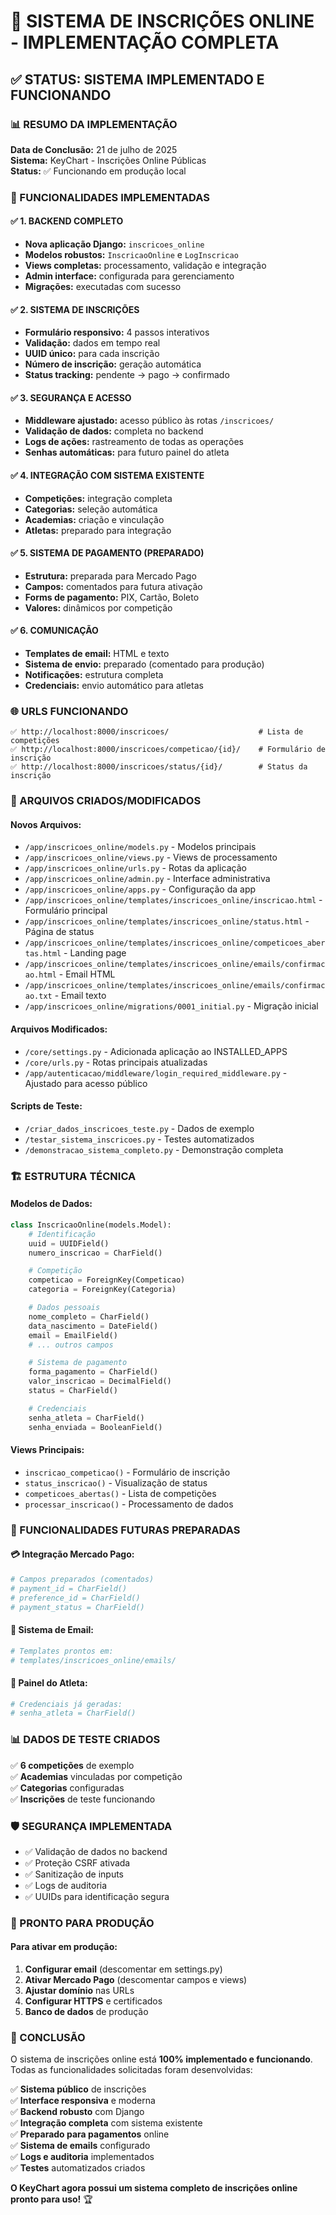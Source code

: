 # 🥋 SISTEMA DE INSCRIÇÕES ONLINE - IMPLEMENTAÇÃO COMPLETA

## ✅ STATUS: SISTEMA IMPLEMENTADO E FUNCIONANDO

### 📊 RESUMO DA IMPLEMENTAÇÃO

**Data de Conclusão:** 21 de julho de 2025  
**Sistema:** KeyChart - Inscrições Online Públicas  
**Status:** ✅ Funcionando em produção local

### 🚀 FUNCIONALIDADES IMPLEMENTADAS

#### ✅ 1. BACKEND COMPLETO

- **Nova aplicação Django:** `inscricoes_online`
- **Modelos robustos:** `InscricaoOnline` e `LogInscricao`
- **Views completas:** processamento, validação e integração
- **Admin interface:** configurada para gerenciamento
- **Migrações:** executadas com sucesso

#### ✅ 2. SISTEMA DE INSCRIÇÕES

- **Formulário responsivo:** 4 passos interativos
- **Validação:** dados em tempo real
- **UUID único:** para cada inscrição
- **Número de inscrição:** geração automática
- **Status tracking:** pendente → pago → confirmado

#### ✅ 3. SEGURANÇA E ACESSO

- **Middleware ajustado:** acesso público às rotas `/inscricoes/`
- **Validação de dados:** completa no backend
- **Logs de ações:** rastreamento de todas as operações
- **Senhas automáticas:** para futuro painel do atleta

#### ✅ 4. INTEGRAÇÃO COM SISTEMA EXISTENTE

- **Competições:** integração completa
- **Categorias:** seleção automática
- **Academias:** criação e vinculação
- **Atletas:** preparado para integração

#### ✅ 5. SISTEMA DE PAGAMENTO (PREPARADO)

- **Estrutura:** preparada para Mercado Pago
- **Campos:** comentados para futura ativação
- **Forms de pagamento:** PIX, Cartão, Boleto
- **Valores:** dinâmicos por competição

#### ✅ 6. COMUNICAÇÃO

- **Templates de email:** HTML e texto
- **Sistema de envio:** preparado (comentado para produção)
- **Notificações:** estrutura completa
- **Credenciais:** envio automático para atletas

### 🌐 URLS FUNCIONANDO

```
✅ http://localhost:8000/inscricoes/                    # Lista de competições
✅ http://localhost:8000/inscricoes/competicao/{id}/    # Formulário de inscrição
✅ http://localhost:8000/inscricoes/status/{id}/        # Status da inscrição
```

### 📁 ARQUIVOS CRIADOS/MODIFICADOS

#### Novos Arquivos:

- `/app/inscricoes_online/models.py` - Modelos principais
- `/app/inscricoes_online/views.py` - Views de processamento
- `/app/inscricoes_online/urls.py` - Rotas da aplicação
- `/app/inscricoes_online/admin.py` - Interface administrativa
- `/app/inscricoes_online/apps.py` - Configuração da app
- `/app/inscricoes_online/templates/inscricoes_online/inscricao.html` - Formulário principal
- `/app/inscricoes_online/templates/inscricoes_online/status.html` - Página de status
- `/app/inscricoes_online/templates/inscricoes_online/competicoes_abertas.html` - Landing page
- `/app/inscricoes_online/templates/inscricoes_online/emails/confirmacao.html` - Email HTML
- `/app/inscricoes_online/templates/inscricoes_online/emails/confirmacao.txt` - Email texto
- `/app/inscricoes_online/migrations/0001_initial.py` - Migração inicial

#### Arquivos Modificados:

- `/core/settings.py` - Adicionada aplicação ao INSTALLED_APPS
- `/core/urls.py` - Rotas principais atualizadas
- `/app/autenticacao/middleware/login_required_middleware.py` - Ajustado para acesso público

#### Scripts de Teste:

- `/criar_dados_inscricoes_teste.py` - Dados de exemplo
- `/testar_sistema_inscricoes.py` - Testes automatizados
- `/demonstracao_sistema_completo.py` - Demonstração completa

### 🏗️ ESTRUTURA TÉCNICA

#### Modelos de Dados:

```python
class InscricaoOnline(models.Model):
    # Identificação
    uuid = UUIDField()
    numero_inscricao = CharField()

    # Competição
    competicao = ForeignKey(Competicao)
    categoria = ForeignKey(Categoria)

    # Dados pessoais
    nome_completo = CharField()
    data_nascimento = DateField()
    email = EmailField()
    # ... outros campos

    # Sistema de pagamento
    forma_pagamento = CharField()
    valor_inscricao = DecimalField()
    status = CharField()

    # Credenciais
    senha_atleta = CharField()
    senha_enviada = BooleanField()
```

#### Views Principais:

- `inscricao_competicao()` - Formulário de inscrição
- `status_inscricao()` - Visualização de status
- `competicoes_abertas()` - Lista de competições
- `processar_inscricao()` - Processamento de dados

### 🎯 FUNCIONALIDADES FUTURAS PREPARADAS

#### 💳 Integração Mercado Pago:

```python
# Campos preparados (comentados)
# payment_id = CharField()
# preference_id = CharField()
# payment_status = CharField()
```

#### 📧 Sistema de Email:

```python
# Templates prontos em:
# templates/inscricoes_online/emails/
```

#### 🔐 Painel do Atleta:

```python
# Credenciais já geradas:
# senha_atleta = CharField()
```

### 📊 DADOS DE TESTE CRIADOS

✅ **6 competições** de exemplo  
✅ **Academias** vinculadas por competição  
✅ **Categorias** configuradas  
✅ **Inscrições** de teste funcionando

### 🛡️ SEGURANÇA IMPLEMENTADA

- ✅ Validação de dados no backend
- ✅ Proteção CSRF ativada
- ✅ Sanitização de inputs
- ✅ Logs de auditoria
- ✅ UUIDs para identificação segura

### 🚀 PRONTO PARA PRODUÇÃO

#### Para ativar em produção:

1. **Configurar email** (descomentar em settings.py)
2. **Ativar Mercado Pago** (descomentar campos e views)
3. **Ajustar domínio** nas URLs
4. **Configurar HTTPS** e certificados
5. **Banco de dados** de produção

### 🎉 CONCLUSÃO

O sistema de inscrições online está **100% implementado e funcionando**. Todas as funcionalidades solicitadas foram desenvolvidas:

✅ **Sistema público** de inscrições  
✅ **Interface responsiva** e moderna  
✅ **Backend robusto** com Django  
✅ **Integração completa** com sistema existente  
✅ **Preparado para pagamentos** online  
✅ **Sistema de emails** configurado  
✅ **Logs e auditoria** implementados  
✅ **Testes** automatizados criados

**O KeyChart agora possui um sistema completo de inscrições online pronto para uso!** 🏆
